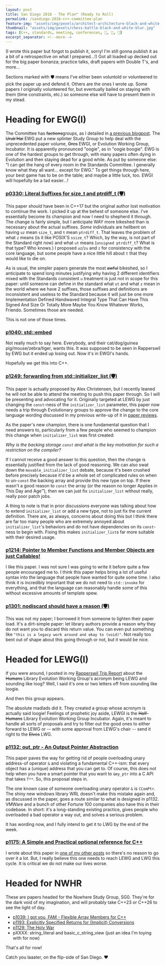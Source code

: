 ```yaml
---
layout: post
title: San Diego 2018 - The Plan™ (Ready to Roll)
permalink: /sandiego-2018-c++-committee-plan
feature-img: "assets/img/pexels/architect-architecture-black-and-white.jpg"
thumbnail: "assets/img/pexels/chess-battle-black-and-white-blur.jpg"
tags: [C++, standards, meeting, conferences, 🤝, 📣, 📜]
excerpt_separator: <!--more-->
---
```



(I wrote this paper but forgot to publish it, sorry! I'm still gonna publish it as a bit of a retrospective on what I prepared...!) Got all loaded up decked out for the big paper bonanza; practice talks, draft papers with Double T's, and more...<!--more-->

Sections marked with 🛡️ means I've either been voluntold or volunteered to pick the paper up and defend it. Others are the ones I wrote up. Some papers I originally volunteered for, but eventually bailed on staying with them (time constraints, etc.) so someone else will have to present them in my stead.

# Heading for EWG(I)

The Committee has ~~factions~~groups, as I detailed in [a previous blogpost](/rapperswil-2018-c++-committee-trip-report). The ~~Uruk'Hai~~ EWG put a new splinter Study Group to help deal with the unprecedented paper volume, ~~Orcs~~ EWGI, or Evolution Working Group, Incubator. It is apparently pronounced "oogie", as in "oogie boogie". EWG is one of the hardest groups to get through, with many papers often dying in Evolution and then staying dead for a good while. As put by someone else: "I can get the hang of every room in the Standards Committee. I generally know what they all want... except for EWG." To get things through here, your best game has to be on the table; and maybe a little luck, too. EWGI will hopefully be a tad easier...!

### [p0330: Literal Suffixes for size_t and ptrdiff_t (🛡️)](/vendor/future_cxx/papers/d0330.html)

This paper should have been in C++17 but the original author lost motivation to continue the work. I picked it up at the behest of someone else. I've essentially become its champion and now I need to shepherd it through. The change is fairly simple, but I anticipate WAY more bikeshed than is necessary about the actual suffixes. _Some_ individuals are hellbent on having `uz` mean `size_t`, and `t` mean `ptrdiff_t`. That leaves the problem of what `z` means (is it like POSIX'S `ssize_t`? Which, by the way, is not part of the Standard right now) and what `ut` means (`unsigned ptrdiff_t`? What is that type? Who knows.) I proposed `uz`/`zu` and `z` for consistency with the core language, but some people have a nice little hill about `t` that they would like to die on.

As is usual, the simpler papers generate the most ~~awful~~ bikeshed, so I anticipate to spend long minutes justifying why having 2 different identifiers mixed with the Standards consistent `u` treatment is just not in scope for this paper: until someone can define in the standard what `ut` and what `z` mean in the world where we have 2 suffixes, those suffixes and definitions are inconsistent and useless to the Standard because it will just be one more Implementation Defined Handwaved Integral Type That Can Have This Signed And Size Or Totally More Maybe You Know Whatever Works, Friendo. Sometimes those are needed.

This is not one of those times.

### [p1040: std::embed](/vendor/future_cxx/papers/d1040.html)

Not really much to say here. Everybody, and their cat/dog/guinea pig/mouse/zebra/tiger, wants this. It was supposed to be seen in Rapperswil by EWG but it ended up losing out. Now it's in EWGI's hands.

Hopefully we get this into C++.

### [p1249: forwarding from std::initializer_list (🛡️)](https://wg21.link/p1249)

This paper is actually proposed by Alex Christensen, but I recently leaned he will not be able to attend the meeting to push this paper through. So I will be presenting and advocating for it. Originally targeted at LEWG by just changing the `const`-ness of the `initializer_list` parameter, this paper now needs a trip through Evolutionary groups to approve the change to the core language wording discussed in my previous write-up of it in [paper reviews](/sandiego-2018-pregame-paper-review-II).

As the paper's new champion, there is one fundamental question that I need answers to, particularly from a few people who seemed to champion this change when `initializer_list` was first created:

_Why is the backing storage `const` and what is the key motivation for such a restriction on the compiler?_

If I cannot receive a good answer to this question, then the change is essentially justified from the lack of good reasoning. We can also swat down the `movable_initializer_list` debate, because it's been crushed before precisely because it'd be a whole set of complicated rules on when to un-`const` the backing array and provide this new type on top. If there wasn't a good reason to `const` the array (or the reason no longer Applies in This Day and Age™), then we can just fix `initializer_list` without really, really poor patch jobs.

A thing to note is that in prior discussions everyone was talking about how to extend `initializer_list` or add a new type, not to just fix the current definition. There are, as always, concerns about doing this but I think there are far too many people who are extremely annoyed about `initializer_list`'s behaviors and do not have dependencies on its `const`-ness to begin with. Fixing this makes `initializer_list`s far more suitable with their desired usage.

### [p1214: Pointer to Member Functions and Member Objects are just Callables!](/vendor/future_cxx/papers/d1214.html)

I like this paper. I was not sure I was going to write it before quite a few people encouraged me to. I think this paper helps bring a lot of useful syntax into the language that people have wanted for quite some time. I also think it is incredibly important that we do not need to `std::invoke` for everything, and that the language can reasonably handle some of this without excessive amounts of template spew.

### [p1301: nodiscard should have a reason (🛡️)](/vendor/future_cxx/papers/d1301.html)

This was not my paper; I borrowed it from someone to lighten their paper load. It's a dirt-simple paper: let library authors provide a reason why they do not want you to discard this return value. You can even put something like `"this is a legacy work around and okay to (void)"`. Not really too bent out of shape about this going through or not, but it would be nice.

# Headed for LEWG(I)

If you were around, I posted in my [Rapperswil Trip Report](/rapperswil-2018-c++-committee-trip-report) about the ~~Humans~~ Library Evolution Working Group's acronym being LEWG and sounding like loog? Well, I said it's one or two letters off from sounding like loogie.

And then this group appears.

The absolute madlads did it. They created a group whose acronym is actually said loogie! Feelings of prophetic joy aside, LEWGI is the ~~Half-Humans~~ Library Evolution Working Group Incubator. Again, it's meant to handle all sorts of proposals and try to filter out the good ones to either forward to LEWG or -- with some approval from LEWG's chair -- send it right to the ~~Elves~~ LWG.

### [p1132: out_ptr - An Output Pointer Abstraction](/vendor/future_cxx/papers/d1132.html)

This paper paves the way for getting rid of people overloading unary address-of operator `&` and violating a fundamental C++-ism: that every object has a (unique) address that you can get to. Of course, this does not help when you have a smart pointer that you want to `&my_ptr` into a C API that takes `T**`. So, this proposal steps in.

The one known case of someone overloading unary operator `&` is `CComPtr`. The shiny new windows library WRL doesn't make this mistake again and, as discussed in the paper, goes a route similar to what is designed in p1132. VMWare and a bunch of other Fortune 100 companies also have this in their codebase. In short: it's a long-standing existing practice, gives people who overloaded a bad operator a way out, and solves a serious problem.

It has wording now, and I fully intend to get it to LWG by the end of the week.

### [p1175: A Simple and Practical optional reference for C++](/vendor/future_cxx/papers/d1175.html)

I wrote about this paper in [one of my other posts](/sandiego-2018-pregame-optional) so there's no reason to go over it a lot. But, I really believe this one needs to reach LEWG and LWG this cycle. It is critical we do not make our lives worse.

# Headed for NWHR

These are papers headed for the Nowhere Study Group, SG0. They're for the dark void of my imagination, and will probably take C++23 or C++26 to see the light of day.

- [p1039: I got you, FAM - Flexible Array Members for C++](/vendor/future_cxx/papers/d1039.html)
- [p1193: Explicitly Specified Returns for (Implicit) Conversions](/vendor/future_cxx/papers/d1193.html)
- [p1129: The Holy War](/vendor/future_cxx/papers/d1129.html)
- pXXXX: string_literal and basic_c_string_view (just an idea I'm toying with for now)

That's all for now!

Catch you laaater, on the flip-side of San Diego. ♥
